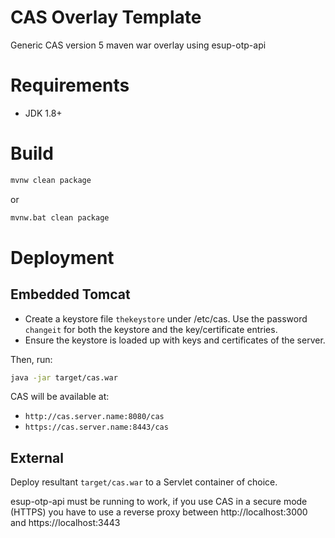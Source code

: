 CAS Overlay Template
============================

Generic CAS version 5 maven war overlay using esup-otp-api

# Requirements
* JDK 1.8+

# Build

```bash
mvnw clean package
```

or

```bash
mvnw.bat clean package
```

# Deployment

## Embedded Tomcat

* Create a keystore file `thekeystore` under /etc/cas. Use the password `changeit` for both the keystore and the key/certificate entries.
* Ensure the keystore is loaded up with keys and certificates of the server.

Then, run:
```bash
java -jar target/cas.war
```

CAS will be available at:

* `http://cas.server.name:8080/cas`
* `https://cas.server.name:8443/cas`

## External
Deploy resultant `target/cas.war` to a Servlet container of choice.

esup-otp-api must be running to work, if you use CAS in a secure mode (HTTPS) you have to use a reverse proxy between http://localhost:3000 and https://localhost:3443